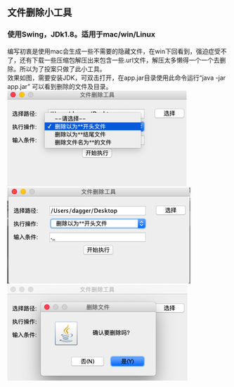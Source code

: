 ## 文件删除小工具

### 使用Swing，JDk1.8。适用于mac/win/Linux  
编写初衷是使用mac会生成一些不需要的隐藏文件，在win下回看到，强迫症受不了，还有下载一些压缩包解压出来包含一些.url文件，解压太多懒得一个一个去删除。所以为了投案只做了此小工具。  
效果如图，需要安装JDK，可双击打开，在app.jar目录使用此命令运行“java -jar app.jar” 可以看到删除的文件及目录。  
![1](https://github.com/daggeryu/Delete-file/blob/master/images/1.png)  
![2](https://github.com/daggeryu/Delete-file/blob/master/images/2.png)  
![3](https://github.com/daggeryu/Delete-file/blob/master/images/3.png)  

